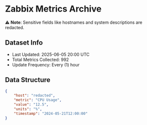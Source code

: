 # Zabbix Metrics Archive

⚠️ **Note**: Sensitive fields like hostnames and system descriptions are redacted.

## Dataset Info
- Last Updated: 2025-06-05 20:00 UTC
- Total Metrics Collected: 992
- Update Frequency: Every (1) hour

## Data Structure
```json
{
    "host": "redacted",
    "metric": "CPU Usage",
    "value": "12.5",
    "units": "%",
    "timestamp": "2024-05-21T12:00:00"
}
```
